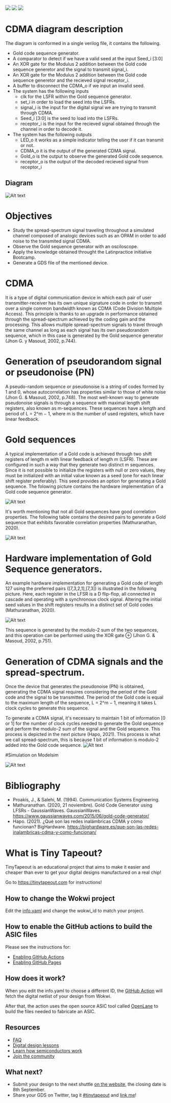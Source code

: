 ![](../../workflows/gds/badge.svg) ![](../../workflows/docs/badge.svg) ![](../../workflows/wokwi_test/badge.svg)
# CDMA diagram description
The diagram is conformed in a single verilog file, it contains the following.
  * Gold code sequence generator.
  * A comparator to detect if we have a valid seed at the input Seed_i [3:0]
  * An XOR gate for the Modulus 2 addition between the Gold code sequence generetor and the signal to transmit signal_i.
  * An XOR gate for the Modulus 2 addition between the Gold code sequence generetor and the recieved signal receptor_i.
  * A buffer to disconnect the CDMA_o if we input an invalid seed.
  * The system has the following inputs
    * clk for the LSFR within the Gold sequence generator.
    * set_i in order to load the seed into the LSFRs.
    * signal_i is the input for the digital signal we are trying to transmit through CDMA.
    * Seed_i [3:0] is the seed to load into the LSFRs.
    * receptor_i is the input for the recieved signal obtained through the channel in order to decode it.
  * The system has the following outputs
      * LED_o it works as a simple indicator telling the user if it can transmit or not.
      * CDMA_o it is the output of the generated CDMA signal.
      * Gold_o is the output to observe the generated Gold code sequence.
      * receptor_o is the output of the decoded recieved signal from receptor_i
## Diagram 
 ![Alt text](https://github.com/Santiago-Robledo/tt04-submission-template_santiago/assets/143015883/8cad173a-e757-4e7d-aeec-0cc5b74c1710)




# Objectives
 * Study the spread-spectrum signal traveling throughout a simulated channel composed of analogic devices such as an OPAM in order to add noise to the transmited signal CDMA.
 * Observe the Gold sequence generator with an osciloscope.
 * Apply the knowledge obtained throught the Latinpractice initiative Bootcamp.
 * Generate a GDS file of the mentioned device.

# CDMA
It is a type of digital communication device in which each pair of user transmitter-receiver has its own unique signature code in order to transmit over a single common bandwidth known as CDMA (Code Division Multiple Access). This principle is thanks to an upgrade in performance obtained through the spread-spectrum achieved by the coding gain and the processing. This allows multiple spread-spectrum signals to travel through the same channel as long as each signal has its own pseudorandom sequence, which in this case is generated by the Gold sequence generator (Jhon G. y Masoud, 2002, p.744).

# Generation of pseudorandom signal or pseudonoise (PN)

A pseudo-random sequence or pseudonoise is a string of codes formed by 1 and 0, whose autocorrelation has properties similar to those of white noise (Jhon G. & Masoud, 2002, p.748).
The most well-known way to generate pseudonoise signals is through a sequence with maximal length shift registers, also known as m-sequences.
These sequences have a length and period of L = 2^m − 1, where m is the number of used registers, which have linear feedback.

# Gold sequences
A typical implementation of a Gold code is achieved through two shift registers of length m with linear feedback of length m (LSFR). These are configured in such a way that they generate two distinct m sequences. Since it is not possible to initialize the registers with null or zero values, they must be initialized with an initial value known as a seed (one for each linear shift register preferably). This seed provides an option for generating a Gold sequence. The folowing picture contains the hardware implementation of a Gold code sequence generator.

![Alt text](https://github.com/Santiago-Robledo/tt04-submission-template_santiago/assets/143015883/335b5416-5360-4859-8c7e-ed5129809fb4)




It's worth mentioning that not all Gold sequences have good correlation properties. The following table contains the desired pairs to generate a Gold sequence that exhibits favorable correlation properties (Mathuranathan, 2020).

![Alt text](https://github.com/Santiago-Robledo/tt04-submission-template_santiago/assets/143015883/1ac48eee-f862-4f32-ad2d-1d34327463d0)



# Hardware implementation of Gold Sequence generators.
An example hardware implementation for generating a Gold code of length 127 using the preferred pairs ([7,3,2,1],[7,3]) is illustrated in the following picture. Here, each register in the LFSR is a D flip-flop, all connected in cascade and operating with a synchronous clock signal. Altering the initial seed values in the shift registers results in a distinct set of Gold codes (Mathuranathan, 2020).

![Alt text](https://github.com/Santiago-Robledo/tt04-submission-template_santiago/assets/143015883/ce2a57d5-ab79-49c1-9ba8-8a47040f32a6)




This sequence is generated by the modulo-2 sum of the two sequences, and this operation can be performed using the XOR gate ⊕ (Jhon G. & Masoud, 2002, p.751).

# Generation of CDMA signals and the spread-spectrum.
Once the device that generates the pseudonoise (PN) is obtained, generating the CDMA signal requires considering the period of the Gold code and the signal to be transmitted. The period of the Gold code is equal to the maximum length of the sequence, L = 2^m − 1, meaning it takes L clock cycles to generate this sequence.

To generate a CDMA signal, it's necessary to maintain 1 bit of information [0 or 1] for the number of clock cycles needed to generate the Gold sequence and perform the modulo-2 sum of the signal and the Gold sequence. This process is depicted in the next picture (Hapo, 2021). This process is what we call spread-spectrum, this is because 1 bit of information is modulo-2 added into the Gold code sequence.
![Alt text](https://github.com/Santiago-Robledo/tt04-submission-template_santiago/assets/143015883/2a6e1cfa-2743-4386-a678-838ab59bb8c4)


#Simulation on Modelsim

![Alt text](https://github.com/Santiago-Robledo/tt04-submission-template_santiago/assets/143015883/1ebcd0b1-0ea0-47fb-84d8-5ed0224c5fb8)



# Bibliography
 * Proakis, J., & Salehi, M. (1994). Communication Systems Engineering. 
 * Mathuranathan. (2020, 21 noviembre). Gold Code Generator using LFSRs - GaussianWaves. GaussianWaves. https://www.gaussianwaves.com/2015/06/gold-code-generator/
 * Hapo. (2021). ¿Qué son las redes inalámbricas CDMA y cómo funcionan? BigHardware. https://bighardware.es/que-son-las-redes-inalambricas-cdma-y-como-funcionan/
 

# What is Tiny Tapeout?

TinyTapeout is an educational project that aims to make it easier and cheaper than ever to get your digital designs manufactured on a real chip!

Go to https://tinytapeout.com for instructions!

## How to change the Wokwi project

Edit the [info.yaml](info.yaml) and change the wokwi_id to match your project.

## How to enable the GitHub actions to build the ASIC files

Please see the instructions for:

- [Enabling GitHub Actions](https://tinytapeout.com/faq/#when-i-commit-my-change-the-gds-action-isnt-running)
- [Enabling GitHub Pages](https://tinytapeout.com/faq/#my-github-action-is-failing-on-the-pages-part)

## How does it work?

When you edit the info.yaml to choose a different ID, the [GitHub Action](.github/workflows/gds.yaml) will fetch the digital netlist of your design from Wokwi.

After that, the action uses the open source ASIC tool called [OpenLane](https://www.zerotoasiccourse.com/terminology/openlane/) to build the files needed to fabricate an ASIC.

## Resources

- [FAQ](https://tinytapeout.com/faq/)
- [Digital design lessons](https://tinytapeout.com/digital_design/)
- [Learn how semiconductors work](https://tinytapeout.com/siliwiz/)
- [Join the community](https://discord.gg/rPK2nSjxy8)

## What next?

- Submit your design to the next shuttle [on the website](https://tinytapeout.com/#submit-your-design), the closing date is 8th September.
- Share your GDS on Twitter, tag it [#tinytapeout](https://twitter.com/hashtag/tinytapeout?src=hashtag_click) and [link me](https://twitter.com/matthewvenn)!
